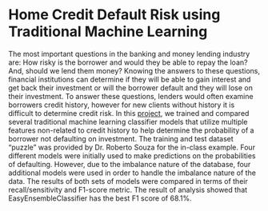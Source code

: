 # Home Credit Default Risk using Traditional Machine Learning

The most important questions in the banking and money lending industry are: How risky is the borrower and would they be able to repay the loan? And, should we lend them money? Knowing the answers to these questions, financial institutions can determine if they will be able to gain interest and get back their investment or will the borrower default and they will lose on their investment. To answer these questions, lenders would often examine borrowers credit history, however for new clients without history it is difficult to determine credit risk. In this [project](./final-project/), we trained and compared several traditional machine learning classifier models that utilize multiple features non-related to credit history to help determine the probability of a borrower not defaulting on investment. The training and test dataset “puzzle” was provided by Dr. Roberto Souza for the in-class example. Four different models were initially used to make predictions on the probabilities of defaulting. However, due to the imbalance nature of the database, four additional models were used in order to handle the imbalance nature of the data. The results of both sets of models were compared in terms of their recall/sensitivity and F1-score metric. The result of analysis showed that EasyEnsembleClassifier has the best F1 score of 68.1%.
